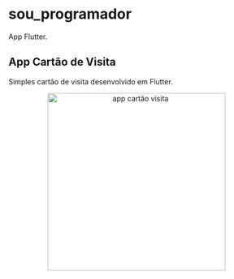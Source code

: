 # sou_programador

App Flutter.

## App Cartão de Visita

Simples cartão de visita desenvolvido em Flutter.

<p align="center">
  <img src="https://github.com/samuelfer/cartao_visita_flutter/blob/master/screenshot/screenshot.png" width="350" title="app cartão visita">
</p>
